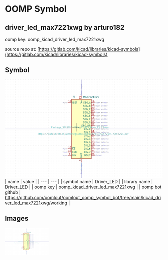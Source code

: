 # OOMP Symbol  
## driver_led_max7221xwg  by arturo182  
  
oomp key: oomp_kicad_driver_led_max7221xwg  
  
source repo at: [https://gitlab.com/kicad/libraries/kicad-symbols](https://gitlab.com/kicad/libraries/kicad-symbols)  
## Symbol  
  
[![working.png](working_600.png)](working.png)  
| name | value | 
| --- | --- | 
| symbol name | Driver_LED | 
| library name | Driver_LED | 
| oomp key | oomp_kicad_driver_led_max7221xwg | 
| oomp bot github | https://github.com/oomlout/oomlout_oomp_symbol_bot/tree/main/kicad_driver_led_max7221xwg/working | 
## Images  
  
[![working.png](working_140.png)](working.png)  
